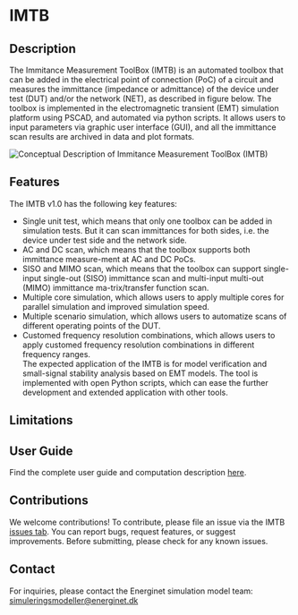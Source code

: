 # IMTB

## Description
The Immitance Measurement ToolBox (IMTB) is an automated toolbox that can be added in the electrical point of connection (PoC) of a circuit and measures the immittance (impedance or admittance) of the device under test (DUT) and/or the network (NET), as described in figure below. The toolbox is implemented in the electromagnetic transient (EMT) simulation platform using PSCAD, and automated via python scripts. It allows users to input parameters via graphic user interface (GUI), and all the immittance scan results are archived in data and plot formats. 

![Conceptual Description of Immitance Measurement ToolBox (IMTB)](https://github.com/user-attachments/assets/19bd1c11-2e4d-4250-b2d5-7b71b2fbcf1d)

## Features
The IMTB v1.0 has the following key features:
- Single unit test, which means that only one toolbox can be added in simulation tests. But it can scan immittances for both sides, i.e. the device under test side and the network side.
-	AC and DC scan, which means that the toolbox supports both immittance measure-ment at AC and DC PoCs.
-	SISO and MIMO scan, which means that the toolbox can support single-input single-out (SISO) immittance scan and multi-input multi-out (MIMO) immittance ma-trix/transfer function scan.
-	Multiple core simulation, which allows users to apply multiple cores for parallel simulation and improved simulation speed. 
-	Multiple scenario simulation, which allows users to automatize scans of different operating points of the DUT.
-	Customed frequency resolution combinations, which allows users to apply customed frequency resolution combinations in different frequency ranges.  
The expected application of the IMTB is for model verification and small-signal stability analysis based on EMT models. The tool is implemented with open Python scripts, which can ease the further development and extended application with other tools.

## Limitations

## User Guide
Find the complete user guide and computation description [here](https://github.com/Energinet-SimTools/MTB/wiki).

## Contributions
We welcome contributions! To contribute, please file an issue via the IMTB [issues tab](https://github.com/Energinet-SimTools/IMTB/issues). You can report bugs, request features, or suggest improvements. Before submitting, please check for any known issues.

## Contact
For inquiries, please contact the Energinet simulation model team: simuleringsmodeller@energinet.dk
